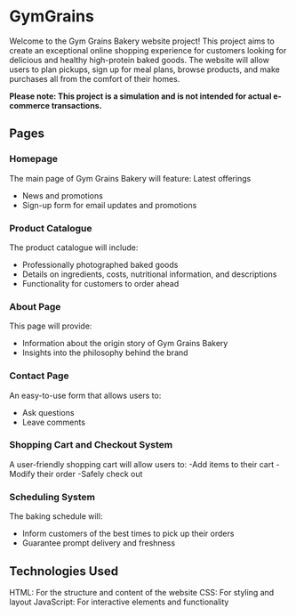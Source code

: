 # GymGrains

Welcome to the Gym Grains Bakery website project! This project aims to create an exceptional online shopping experience for customers looking for delicious and healthy high-protein baked goods. The website will allow users to plan pickups, sign up for meal plans, browse products, and make purchases all from the comfort of their homes.

**Please note: This project is a simulation and is not intended for actual e-commerce transactions.**

## Pages
### Homepage
The main page of Gym Grains Bakery will feature:
Latest offerings
- News and promotions
- Sign-up form for email updates and promotions

### Product Catalogue
The product catalogue will include:
- Professionally photographed baked goods
- Details on ingredients, costs, nutritional information, and descriptions
- Functionality for customers to order ahead

### About Page
This page will provide:
- Information about the origin story of Gym Grains Bakery
- Insights into the philosophy behind the brand

### Contact Page
An easy-to-use form that allows users to:
- Ask questions
- Leave comments

### Shopping Cart and Checkout System
A user-friendly shopping cart will allow users to:
-Add items to their cart
-Modify their order
-Safely check out

### Scheduling System
The baking schedule will:
- Inform customers of the best times to pick up their orders
- Guarantee prompt delivery and freshness

## Technologies Used
HTML: For the structure and content of the website
CSS: For styling and layout
JavaScript: For interactive elements and functionality

